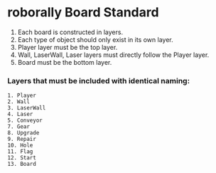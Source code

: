 # roborally Board Standard

1. Each board is constructed in layers.
2. Each type of object should only exist in its own layer.
3. Player layer must be the top layer.
4. Wall, LaserWall, Laser layers must directly follow the Player layer.
5. Board must be the bottom layer.

### Layers that must be included with identical naming:
    1. Player
    2. Wall
    3. LaserWall
    4. Laser
    5. Conveyor
    7. Gear
    8. Upgrade
    9. Repair
    10. Hole
    11. Flag
    12. Start
    13. Board